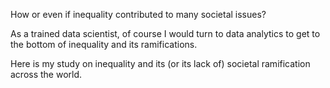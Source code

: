How or even if inequality contributed to many societal issues?

As a trained data scientist, of course I would turn to data analytics to get to the bottom of inequality and its ramifications.

Here is my study on inequality and its (or its lack of) societal ramification across the world.
